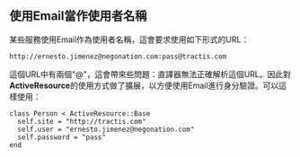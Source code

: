 ## 使用Email當作使用者名稱

某些服務使用Email作為使用者名稱，這會要求使用如下形式的URL：

	http://ernesto.jimenez@negonation.com:pass@tractis.com

這個URL中有兩個"@"，這會帶來些問題：直譯器無法正確解析這個URL。因此對**ActiveResource**的使用方式做了擴展，以方便使用Email進行身分驗證。可以這樣使用：

	class Person < ActiveResource::Base
	  self.site = "http://tractis.com"
	  self.user = "ernesto.jimenez@negonation.com"
	  self.password = "pass"
	end
